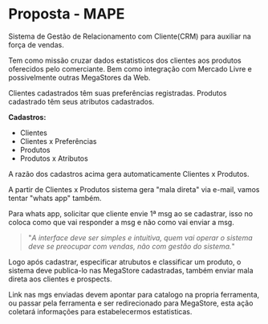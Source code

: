 # Proposta - MAPE

Sistema de Gestão de Relacionamento com Cliente(CRM) para auxiliar na força de vendas.

Tem como missão cruzar dados estatisticos dos clientes aos produtos oferecidos pelo comerciante.
Bem como integração com Mercado Livre e possivelmente outras MegaStores da Web.

Clientes cadastrados têm suas preferências registradas.
Produtos cadastrado têm seus atributos cadastrados.

**Cadastros:**

- Clientes
- Clientes x Preferências
- Produtos
- Produtos x Atributos

A razão dos cadastros acima gera automaticamente Clientes x Produtos. 

A partir de Clientes x Produtos sistema gera "mala direta" via e-mail, vamos tentar "whats app" também.

Para whats app, solicitar que cliente envie 1ª msg ao se cadastrar, isso no coloca como que vai responder a msg e não como vai enviar a msg.

>"_A interface deve ser simples e intuitiva, quem vai operar o sistema deve se preocupar com vendas, não com gestão do sistema._"

Logo após cadastrar, especificar atrubutos e classificar um produto, o sistema deve publica-lo nas MegaStore cadastradas, também enviar mala direta aos clientes e prospects.

Link nas mgs enviadas devem apontar para catalogo na propria ferramenta, ou passar pela ferramenta e ser redirecionado para MegaStore, esta ação coletará informações para estabelecermos estatisticas.